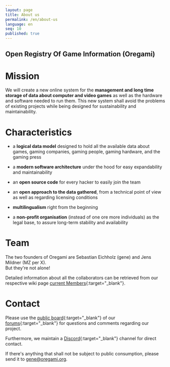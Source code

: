 ```yaml
---
layout: page
title: About us
permalink: /en/about-us
language: en
seq: 10
published: true
---
```


## Open Registry Of Game Information (Oregami)


# Mission

We will create a new online system for the **management and long time storage of data about computer and video games** as well as the hardware and software needed to run them. This new system shall avoid the problems of existing projects while being designed for sustainability and maintainability.  


# Characteristics

*   a **logical data model** designed to hold all the available data about games, gaming companies, gaming people, gaming hardware, and the gaming press

*   a **modern software architecture** under the hood for easy expandability and maintainability

*   an **open source code** for every hacker to easily join the team

*   an **open approach to the data gathered**, from a technical point of view as well as regarding licensing conditions

*   **multilingualism** right from the beginning

*   a **non-profit organisation** (instead of one ore more individuals) as the legal base, to assure long-term stability and availability


# Team

The two founders of Oregami are Sebastian Eichholz (gene) and Jens Mildner (MZ per X).  
But they're not alone!

Detailed information about all the collaborators can be retrieved from our respective wiki page [current Members](https://oregami.atlassian.net/wiki/spaces/OR/pages/3408013/Current+members){:target="_blank"}.


# Contact

Please use the [public board](https://forum.oregami.org/viewforum.php?f=38){:target="_blank"} of our [forums](https://forum.oregami.org){:target="_blank"} for questions and comments regarding our project.

Furthermore, we maintain a [Discord](https://discord.gg/yXWjzXc){:target="_blank"} channel for direct contact.

If there's anything that shall not be subject to public consumption, please send it to gene@oregami.org.
